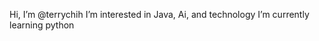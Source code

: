  Hi, I’m @terrychih
 I’m interested in Java, Ai, and technology
 I’m currently learning python

<!---
terrychih/terrychih is a ✨ special ✨ repository because its `README.md` (this file) appears on your GitHub profile.
You can click the Preview link to take a look at your changes.
--->

